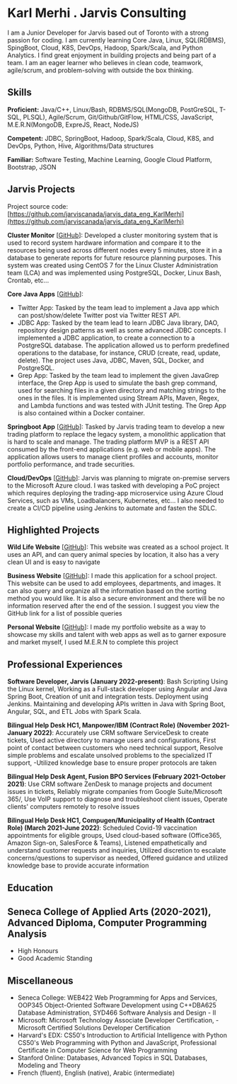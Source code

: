 # Karl Merhi . Jarvis Consulting

I am a Junior Developer for Jarvis based out of Toronto with a strong passion for coding. I am currently learning Core Java, Linux, SQL(RDBMS), SpingBoot, Cloud, K8S, DevOps, Hadoop, Spark/Scala, and Python Analytics. I find great enjoyment in building projects and being part of a team. I am an eager learner who believes in clean code, teamwork, agile/scrum, and problem-solving with outside the box thinking.

## Skills

**Proficient:** Java/C++, Linux/Bash, RDBMS/SQL(MongoDB, PostGreSQL, T-SQL, PLSQL), Agile/Scrum, Git/Github/GitFlow, HTML/CSS, JavaScript, M.E.R.N(MongoDB, ExpreJS, React, NodeJS)

**Competent:** JDBC, SpringBoot, Hadoop, Spark/Scala, Cloud, K8S, and DevOps, Python, Hive, Algorithms/Data structures

**Familiar:** Software Testing, Machine Learning, Google Cloud Platform, Bootstrap, JSON

## Jarvis Projects

Project source code: [https://github.com/jarviscanada/jarvis_data_eng_KarlMerhi](https://github.com/jarviscanada/jarvis_data_eng_KarlMerhi)


**Cluster Monitor** [[GitHub](https://github.com/jarviscanada/jarvis_data_eng_KarlMerhi/tree/masterhttps://github.com/jarviscanada/jarvis_data_eng_KarlMerhi/tree/main/linux_sql)]: Developed a cluster monitoring system that is used to record system hardware information and compare it to the resources being used across different nodes every 5 minutes, store it in a database to generate reports for future resource planning purposes. This system was created using CentOS 7 for the Linux Cluster Administration team (LCA) and was implemented using PostgreSQL, Docker, Linux Bash, Crontab, etc...

**Core Java Apps** [[GitHub](https://github.com/jarviscanada/jarvis_data_eng_KarlMerhi/tree/masterhttps://github.com/jarviscanada/jarvis_data_eng_KarlMerhi/tree/main/core_java)]:
      
  - Twitter App: Tasked by the team lead to implement a Java app which can post/show/delete Twitter post via Twitter REST API.
  - JDBC App: Tasked by the team lead to learn JDBC Java library, DAO, repository design patterns as well as some advanced JDBC concepts. I implemented a JDBC application, to create a connection to a PostgreSQL database. The application allowed us to perform predefined operations to the database, for instance, CRUD (create, read, update, delete). The project uses Java, JDBC, Maven, SQL, Docker, and PostgreSQL.
  - Grep App: Tasked by the team lead to implement the given JavaGrep interface, the Grep App is used to simulate the bash grep command, used for searching files in a given directory and matching strings to the ones in the files. It is implemented using Stream APIs, Maven, Regex, and Lambda functions and was tested with JUnit testing. The Grep App is also contained within a Docker container.

**Springboot App** [[GitHub](https://github.com/jarviscanada/jarvis_data_eng_KarlMerhi/tree/masterhttps://github.com/jarviscanada/jarvis_data_eng_KarlMerhi/tree/main/springboot)]: Tasked by Jarvis trading team to develop a new trading platform to replace the legacy system, a monolithic application that is hard to scale and manage. The trading platform MVP is a REST API consumed by the front-end applications (e.g. web or mobile apps). The application allows users to manage client profiles and accounts, monitor portfolio performance, and trade securities.

**Cloud/DevOps** [[GitHub](https://github.com/jarviscanada/jarvis_data_eng_KarlMerhi/tree/masterhttps://github.com/jarviscanada/jarvis_data_eng_KarlMerhi/tree/main/cloud_devops)]: Jarvis was planning to migrate on-premise servers to the Microsoft Azure cloud. I was tasked with developing a PoC project which requires deploying the trading-app microservice using Azure Cloud Services, such as VMs, Loadbalancers, Kubernetes, etc... I also needed to create a CI/CD pipeline using Jenkins to automate and fasten the SDLC.


## Highlighted Projects
**Wild Life Website** [[GitHub](https://github.com/karlmerhi/Wild-Life-Website)]: This website was created as a school project. It uses an API, and can query animal species by location, it also has a very clean UI and is easy to navigate

**Business Website** [[GitHub](https://github.com/karlmerhi/Business-Database-Website)]: I made this application for a school project. This website can be used to add employees, departments, and images. It can also query and organize all the information based on the sorting method you would like. It is also a secure environment and there will be no information reserved after the end of the session. I suggest you view the GitHub link for a list of possible queries

**Personal Website** [[GitHub](https://karlmerhi.com)]: I made my portfolio website as a way to showcase my skills and talent with web apps as well as to garner exposure and market myself, I used M.E.R.N to complete this project


## Professional Experiences

**Software Developer, Jarvis (January 2022-present)**: Bash Scripting Using the Linux kernel, Working as a Full-stack developer using Angular and Java Spring Boot, Creation of unit and integration tests. Deployment using Jenkins. Maintaining and developing APIs written in Java with Spring Boot, Angular, SQL, and ETL Jobs with Spark Scala.

**Bilingual Help Desk HC1, Manpower/IBM (Contract Role) (November 2021-January 2022)**: Accurately use CRM software ServiceDesk to create tickets, Used active directory to manage users and configurations, First point of contact between customers who need technical support, Resolve simple problems and escalate unsolved problems to the specialized IT support, -Utilized knowledge base to ensure proper protocols are taken

**Bilingual Help Desk Agent, Fusion BPO Services (February 2021-October 2021)**: Use CRM software ZenDesk to manage projects and document issues in tickets, Reliably migrate companies from Google Suite/Microsoft 365/, Use VoIP support to diagnose and troubleshoot client issues, Operate clients' computers remotely to resolve issues

**Bilingual Help Desk HC1, Compugen/Municipality of Health (Contract Role) (March 2021-June 2022)**: Scheduled Covid-19 vaccination appointments for eligible groups, Used cloud-based software (Office365, Amazon Sign-on, SalesForce & Teams), Listened empathetically and understand customer requests and inquiries, Utilized discretion to escalate concerns/questions to supervisor as needed, Offered guidance and utilized knowledge base to provide accurate information


## Education
**Seneca College of Applied Arts (2020-2021)**, Advanced Diploma, Computer Programming Analysis
-   
- High Honours
- Good Academic Standing


## Miscellaneous
- Seneca College: WEB422 Web Programming for Apps and Services, OOP345 Object-Oriented Software Development using C++DBA625 Database Administration, SYD466 Software Analysis and Design - II
- Microsoft: Microsoft Technology Associate Developer Certification, - Microsoft Certified Solutions Developer Certification
- Harvard's EDX: CS50's Introduction to Artificial Intelligence with Python CS50's Web Programming with Python and JavaScript, Professional Certificate in Computer Science for Web Programming
- Stanford Online: Databases, Advanced Topics in SQL Databases, Modeling and Theory
- French (fluent), English (native), Arabic (intermediate)